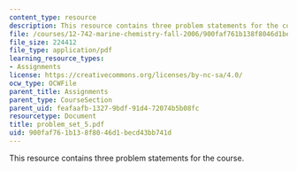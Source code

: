 ```yaml
---
content_type: resource
description: This resource contains three problem statements for the course.
file: /courses/12-742-marine-chemistry-fall-2006/900faf761b138f8046d1becd43bb741d_problem_set_5.pdf
file_size: 224412
file_type: application/pdf
learning_resource_types:
- Assignments
license: https://creativecommons.org/licenses/by-nc-sa/4.0/
ocw_type: OCWFile
parent_title: Assignments
parent_type: CourseSection
parent_uid: feafaafb-1327-9bdf-91d4-72074b5b08fc
resourcetype: Document
title: problem_set_5.pdf
uid: 900faf76-1b13-8f80-46d1-becd43bb741d
---
```

This resource contains three problem statements for the course.